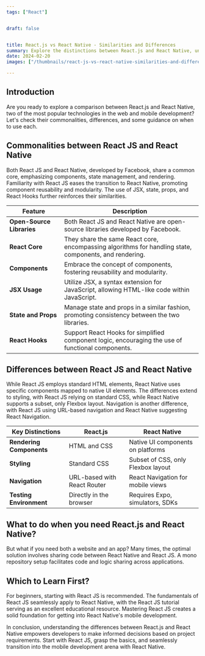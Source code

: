 ```yaml
---
tags: ["React"]


draft: false


title: React.js vs React Native - Similarities and Differences
summary: Explore the distinctions between React.js and React Native, understanding their commonalities, differences, and guidance for developers. Dive into their shared core, component reusability, and divergent styling and navigation approaches. Discover strategies for code sharing between React Native and React JS, making informed decisions for web and mobile development projects.
date: 2024-02-20
images: ["/thumbnails/react-js-vs-react-native-similarities-and-differences.png"]

---
```



## Introduction

Are you ready to explore a comparison between React.js and React Native, two of the most popular technologies in the web and mobile development? Let's check their commonalities, differences, and some guidance on when to use each.

## Commonalities between React JS and React Native

Both React JS and React Native, developed by Facebook, share a common core, emphasizing components, state management, and rendering. Familiarity with React JS eases the transition to React Native, promoting component reusability and modularity. The use of JSX, state, props, and React Hooks further reinforces their similarities.


| Feature                   | Description                                                                                           |
|---------------------------|-------------------------------------------------------------------------------------------------------|
| **Open-Source Libraries** | Both React JS and React Native are open-source libraries developed by Facebook.                       |
| **React Core**            | They share the same React core, encompassing algorithms for handling state, components, and rendering. |
| **Components**            | Embrace the concept of components, fostering reusability and modularity.                               |
| **JSX Usage**             | Utilize JSX, a syntax extension for JavaScript, allowing HTML-like code within JavaScript.             |
| **State and Props**       | Manage state and props in a similar fashion, promoting consistency between the two libraries.          |
| **React Hooks**           | Support React Hooks for simplified component logic, encouraging the use of functional components.     |




## Differences between React JS and React Native

While React JS employs standard HTML elements, React Native uses specific components mapped to native UI elements. The differences extend to styling, with React JS relying on standard CSS, while React Native supports a subset, only Flexbox layout. Navigation is another difference, with React JS using URL-based navigation and React Native suggesting React Navigation.

| Key Distinctions                 | React.js                       | React Native                        |
|----------------------------------|--------------------------------|-------------------------------------|
| **Rendering Components**         | HTML and CSS                   | Native UI components on platforms  |
| **Styling**                      | Standard CSS                   | Subset of CSS, only Flexbox layout     |
| **Navigation**                   | URL-based with React Router    | React Navigation for mobile views  |
| **Testing Environment**          | Directly in the browser         | Requires Expo, simulators, SDKs    |


## What to do when you need React.js and React Native?

But what if you need both a website and an app? Many times, the optimal solution involves sharing code between React Native and React JS. A mono repository setup facilitates code and logic sharing across applications.

## Which to Learn First?

For beginners, starting with React JS is recommended. The fundamentals of React JS seamlessly apply to React Native, with the React JS tutorial serving as an excellent educational resource. Mastering React JS creates a solid foundation for getting into React Native's mobile development.

In conclusion, understanding the differences between React.js and React Native empowers developers to make informed decisions based on project requirements. Start with React JS, grasp the basics, and seamlessly transition into the mobile development arena with React Native.
